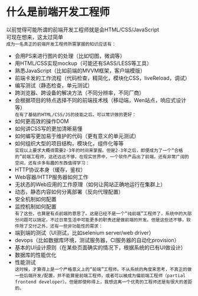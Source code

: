 # 什么是前端开发工程师
以前觉得可能所谓的前端开发工程师就是会HTML/CSS/JavaScript<br>
可现在想来，这太过简单<br>
`成为一名真正的前端开发工程师所需掌握的知识应该有：`<br>
* 会用PS来进行图片的处理（比如切图，微调等）<br>
* 用HTML/CSS实现mockup（可能还有SASS/LESS等工具）<br>
* 熟悉JavaScript（比如前端的MVVM框架，客户端模版）<br>
* 前端卡发的工作流程（代码检查，精简化，模块化CSS，liveReload，调试）<br>
* 编写测试（静态检查，单元测试）<br>
* 跨浏览器、跨设备的解决方法（不同分辨率，不同厂商）<br>
* 会根据项目的特点选择不同的前端技术栈（移动端，Wen站点，响应式设计等）<br>
`在有了基础的HTML/CSS/JS的技能之后，可以常识做的更好：`<br>
* 如何更高效的操作DOM<br>
* 如何讲CSS写的更加清晰易懂<br>
* 如何编写更加易于维护的代码（更有意义的单元测试）<br>
* 如何组织大型的项目结构，模块化，组件化等等<br>
`实现以上要求大概得需要2-3年的时间来掌握。但是2-3年之后，即便成为了一个“合格的”前端工程师，这还远远不够，在现实世界中，一个软件产品出了前端，还有非常广阔的空间，还有许多有趣的东西值得学习：`<br>
* HTTP协议本身（缓存，鉴权）<br>
* Web容器/HTTP服务器如何工作<br>
* 无状态的Web应用的工作原理（如何让网站正确地运行在集群上）<br>
* 动态，静态内容如何分离部署（反向代理配置）<br>
* 安全机制如何配置<br>
* 监控机制如何配置<br>
`有了这些，也算是有点前端的意思了。这是已经不是一个“纯前端”工程师了，系统中的大部分问题可以搞定，不过日常生活中可能更多的职责还是做前端的开发。但是这些还不够，软件除了交付之外，还有一些非功能性的需求：`<br>
* 端到端的测试（UI测试，比如selenium server/web driver）<br>
* devops（比如数据库环境，测试服务器，CI服务器的自动化provision）<br>
* 基本的UI设计原则（在某些页面确实的情况下，根据系统的已有UI做设计）<br>
* 数据库的性能优化<br>
* 性能测试<br>
`这时候，才算得上是一个严格意义上的“前端”工程师。不从系统的角度来思考，不真正的做一些后端开发/配置，并不能算是前端工程师，或者可以被成为偏前端工程师（partial frontend developer）。但是即使称得上，我想这离一个优秀的工程师还是有很大的差距的。`
